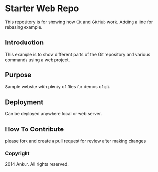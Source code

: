 # Starter Web Repo

This repository is for showing how Git and GitHub work. Adding a line for rebasing example.

## Introduction

This example is to show different parts of the Git repository and various commands using a web project.

## Purpose

Sample website with plenty of files for demos of git.

## Deployment
Can be deployed anywhere local or web server.

## How To Contribute
please fork and create a pull request for review after making changes

### Copyright

2014 Ankur. All rights reserved.
